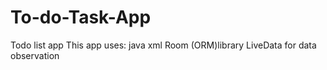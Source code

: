 # To-do-Task-App
Todo list app
This app uses:
java
xml
Room (ORM)library
LiveData for data observation
